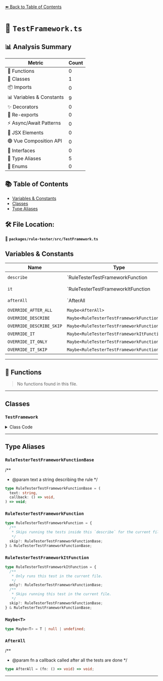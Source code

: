 [⬅️ Back to Table of Contents](../../../index.md)

# 📄 `TestFramework.ts`

## 📊 Analysis Summary

| Metric | Count |
|--------|-------|
| 🔧 Functions | 0 |
| 🧱 Classes | 1 |
| 📦 Imports | 0 |
| 📊 Variables & Constants | 9 |
| ✨ Decorators | 0 |
| 🔄 Re-exports | 0 |
| ⚡ Async/Await Patterns | 0 |
| 💠 JSX Elements | 0 |
| 🟢 Vue Composition API | 0 |
| 📐 Interfaces | 0 |
| 📑 Type Aliases | 5 |
| 🎯 Enums | 0 |

## 📚 Table of Contents

- [Variables & Constants](#variables-constants)
- [Classes](#classes)
- [Type Aliases](#type-aliases)

## 🛠️ File Location:
📂 **`packages/rule-tester/src/TestFramework.ts`**

## Variables & Constants

| Name | Type | Kind | Value | Exported |
|------|------|------|-------|----------|
| `describe` | `RuleTesterTestFrameworkFunction | undefined` | let/var | `*not shown*` | ✗ |
| `it` | `RuleTesterTestFrameworkItFunction | undefined` | let/var | `*not shown*` | ✗ |
| `afterAll` | `AfterAll | undefined` | let/var | `*not shown*` | ✗ |
| `OVERRIDE_AFTER_ALL` | `Maybe<AfterAll>` | let/var | `null` | ✗ |
| `OVERRIDE_DESCRIBE` | `Maybe<RuleTesterTestFrameworkFunction>` | let/var | `null` | ✗ |
| `OVERRIDE_DESCRIBE_SKIP` | `Maybe<RuleTesterTestFrameworkFunctionBase>` | let/var | `null` | ✗ |
| `OVERRIDE_IT` | `Maybe<RuleTesterTestFrameworkItFunction>` | let/var | `null` | ✗ |
| `OVERRIDE_IT_ONLY` | `Maybe<RuleTesterTestFrameworkFunctionBase>` | let/var | `null` | ✗ |
| `OVERRIDE_IT_SKIP` | `Maybe<RuleTesterTestFrameworkFunctionBase>` | let/var | `null` | ✗ |


---

## 🔧 Functions

> No functions found in this file.


---

## Classes

### `TestFramework`

<details><summary>Class Code</summary>

```ts
export abstract class TestFramework {
  /**
   * Runs a function after all the tests in this file have completed.
   */
  static get afterAll(): AfterAll {
    if (OVERRIDE_AFTER_ALL != null) {
      return OVERRIDE_AFTER_ALL;
    }
    if (typeof afterAll === 'function') {
      return afterAll;
    }
    throw new Error(
      'Missing definition for `afterAll` - you must set one using `RuleTester.afterAll` or there must be one defined globally as `afterAll`.',
    );
  }
  static set afterAll(value: Maybe<AfterAll>) {
    OVERRIDE_AFTER_ALL = value;
  }

  /**
   * Creates a test grouping
   */
  static get describe(): RuleTesterTestFrameworkFunction {
    if (OVERRIDE_DESCRIBE != null) {
      return OVERRIDE_DESCRIBE;
    }
    if (typeof describe === 'function') {
      return describe;
    }
    throw new Error(
      'Missing definition for `describe` - you must set one using `RuleTester.describe` or there must be one defined globally as `describe`.',
    );
  }
  static set describe(value: Maybe<RuleTesterTestFrameworkFunction>) {
    OVERRIDE_DESCRIBE = value;
  }

  /**
   * Skips running the tests inside this `describe` for the current file
   */
  static get describeSkip(): RuleTesterTestFrameworkFunctionBase {
    if (OVERRIDE_DESCRIBE_SKIP != null) {
      return OVERRIDE_DESCRIBE_SKIP;
    }
    if (
      typeof OVERRIDE_DESCRIBE === 'function' &&
      typeof OVERRIDE_DESCRIBE.skip === 'function'
    ) {
      return OVERRIDE_DESCRIBE.skip.bind(OVERRIDE_DESCRIBE);
    }
    if (typeof describe === 'function' && typeof describe.skip === 'function') {
      return describe.skip.bind(describe);
    }
    if (
      typeof OVERRIDE_DESCRIBE === 'function' ||
      typeof OVERRIDE_IT === 'function'
    ) {
      throw new Error(
        'Set `RuleTester.describeSkip` to use `dependencyConstraints` with a custom test framework.',
      );
    }
    if (typeof describe === 'function') {
      throw new Error(
        'The current test framework does not support skipping tests tests with `dependencyConstraints`.',
      );
    }
    throw new Error(
      'Missing definition for `describeSkip` - you must set one using `RuleTester.describeSkip` or there must be one defined globally as `describe.skip`.',
    );
  }
  static set describeSkip(value: Maybe<RuleTesterTestFrameworkFunctionBase>) {
    OVERRIDE_DESCRIBE_SKIP = value;
  }

  /**
   * Creates a test closure
   */
  static get it(): RuleTesterTestFrameworkItFunction {
    if (OVERRIDE_IT != null) {
      return OVERRIDE_IT;
    }
    if (typeof it === 'function') {
      return it;
    }
    throw new Error(
      'Missing definition for `it` - you must set one using `RuleTester.it` or there must be one defined globally as `it`.',
    );
  }
  static set it(value: Maybe<RuleTesterTestFrameworkItFunction>) {
    OVERRIDE_IT = value;
  }

  /**
   * Only runs this test in the current file.
   */
  static get itOnly(): RuleTesterTestFrameworkFunctionBase {
    if (OVERRIDE_IT_ONLY != null) {
      return OVERRIDE_IT_ONLY;
    }
    if (
      typeof OVERRIDE_IT === 'function' &&
      typeof OVERRIDE_IT.only === 'function'
    ) {
      return OVERRIDE_IT.only.bind(OVERRIDE_IT);
    }
    if (typeof it === 'function' && typeof it.only === 'function') {
      return it.only.bind(it);
    }
    if (
      typeof OVERRIDE_DESCRIBE === 'function' ||
      typeof OVERRIDE_IT === 'function'
    ) {
      throw new Error(
        'Set `RuleTester.itOnly` to use `only` with a custom test framework.\n' +
          'See https://eslint.org/docs/latest/integrate/nodejs-api#customizing-ruletester for more.',
      );
    }
    if (typeof it === 'function') {
      throw new Error(
        'The current test framework does not support exclusive tests with `only`.',
      );
    }
    throw new Error(
      'Missing definition for `itOnly` - you must set one using `RuleTester.itOnly` or there must be one defined globally as `it.only`.',
    );
  }
  static set itOnly(value: Maybe<RuleTesterTestFrameworkFunctionBase>) {
    OVERRIDE_IT_ONLY = value;
  }

  /**
   * Skips running this test in the current file.
   */
  static get itSkip(): RuleTesterTestFrameworkFunctionBase {
    if (OVERRIDE_IT_SKIP != null) {
      return OVERRIDE_IT_SKIP;
    }
    if (
      typeof OVERRIDE_IT === 'function' &&
      typeof OVERRIDE_IT.skip === 'function'
    ) {
      return OVERRIDE_IT.skip.bind(OVERRIDE_IT);
    }
    if (typeof it === 'function' && typeof it.skip === 'function') {
      return it.skip.bind(it);
    }
    if (
      typeof OVERRIDE_DESCRIBE === 'function' ||
      typeof OVERRIDE_IT === 'function'
    ) {
      throw new Error(
        'Set `RuleTester.itSkip` to use `only` with a custom test framework.',
      );
    }
    if (typeof it === 'function') {
      throw new Error(
        'The current test framework does not support exclusive tests with `only`.',
      );
    }
    throw new Error(
      'Missing definition for `itSkip` - you must set one using `RuleTester.itSkip` or there must be one defined globally as `it.only`.',
    );
  }
  static set itSkip(value: Maybe<RuleTesterTestFrameworkFunctionBase>) {
    OVERRIDE_IT_SKIP = value;
  }
}
```
</details>


---

## Type Aliases

### `RuleTesterTestFrameworkFunctionBase`

/**
 * @param text a string describing the rule
 */

```ts
type RuleTesterTestFrameworkFunctionBase = (
  text: string,
  callback: () => void,
) => void;
```

### `RuleTesterTestFrameworkFunction`

```ts
type RuleTesterTestFrameworkFunction = {
  /**
   * Skips running the tests inside this `describe` for the current file
   */
  skip?: RuleTesterTestFrameworkFunctionBase;
} & RuleTesterTestFrameworkFunctionBase;
```

### `RuleTesterTestFrameworkItFunction`

```ts
type RuleTesterTestFrameworkItFunction = {
  /**
   * Only runs this test in the current file.
   */
  only?: RuleTesterTestFrameworkFunctionBase;
  /**
   * Skips running this test in the current file.
   */
  skip?: RuleTesterTestFrameworkFunctionBase;
} & RuleTesterTestFrameworkFunctionBase;
```

### `Maybe<T>`

```ts
type Maybe<T> = T | null | undefined;
```

### `AfterAll`

/**
 * @param fn a callback called after all the tests are done
 */

```ts
type AfterAll = (fn: () => void) => void;
```


---
